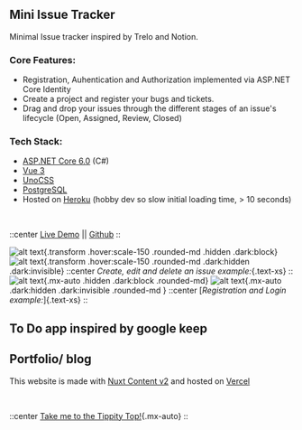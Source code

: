 
## Mini Issue Tracker

Minimal Issue tracker inspired by Trelo and Notion.

 ### Core Features:
 
 - Registration, Auhentication and Authorization implemented via ASP.NET Core Identity
 - Create a project and register your bugs and tickets.
 - Drag and drop your issues through the different stages of an issue's lifecycle (Open, Assigned, Review, Closed)

### Tech Stack:

- [ASP.NET Core 6.0](https://docs.microsoft.com/en-us/aspnet/core/introduction-to-aspnet-core?view=aspnetcore-6.0) (C#) 
- [Vue 3](https://vuejs.org/guide/introduction.html)
- [UnoCSS](https://github.com/unocss/unocss) 
- [PostgreSQL](https://www.postgresql.org/)
- Hosted on [Heroku](https://www.heroku.com/what) (hobby dev so slow initial loading time, > 10 seconds)

<br>

::center
[Live Demo](https://dotnet-vue-issue-tracker.herokuapp.com) || [Github](https://github.com/JDN89/vue-dotnet-issue-tracker)
::


![alt text](/issue-tracker-dark.apng.apng){.transform .hover:scale-150 .rounded-md .hidden .dark:block}
![alt text](/issue-tracker-light.apng){.transform .hover:scale-150 .rounded-md .dark:hidden .dark:invisible}
::center
*Create, edit and delete an issue example:*{.text-xs}
::
![alt text](/login-register.png){.mx-auto .hidden .dark:block .rounded-md}
![alt text](/login-register-light.apng){.mx-auto .dark:hidden .dark:invisible .rounded-md }
::center
[*Registration and Login example:*]{.text-xs}
::

## To Do app inspired by google keep 

## Portfolio/ blog

This website is made with [Nuxt Content v2](https://content.nuxtjs.org/blog/announcing-v2/) and hosted on [Vercel](https://vercel.com/dashboard)

<br>

::center
[Take me to the Tippity Top!](/projects){.mx-auto}
::